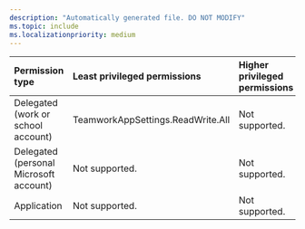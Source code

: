 ```yaml
---
description: "Automatically generated file. DO NOT MODIFY"
ms.topic: include
ms.localizationpriority: medium
---
```


|Permission type|Least privileged permissions|Higher privileged permissions|
|:---|:---|:---|
|Delegated (work or school account)|TeamworkAppSettings.ReadWrite.All|Not supported.|
|Delegated (personal Microsoft account)|Not supported.|Not supported.|
|Application|Not supported.|Not supported.|

